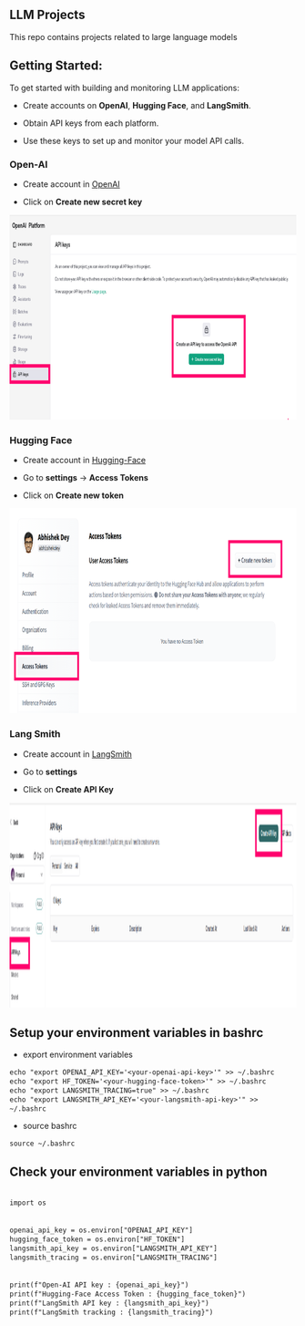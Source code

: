 

## LLM Projects

This repo contains projects related to large language models

## Getting Started:

To get started with building and monitoring LLM applications:

* Create accounts on **OpenAI**, **Hugging Face**, and **LangSmith**.

* Obtain API keys from each platform.

* Use these keys to set up and monitor your model API calls.

### Open-AI

* Create account in [OpenAI](https://platform.openai.com/api-keys)

* Click on **Create new secret key**

<p align="left">
<img src="open_ai.png" width="640" height="360">
</p>

### Hugging Face

* Create account in [Hugging-Face](https://huggingface.co/login)

* Go to **settings** -> **Access Tokens**
   
* Click on **Create new token**

<p align="left">
<img src="hugging_face.png" width="640" height="360">
</p>

### Lang Smith

* Create account in [LangSmith](https://smith.langchain.com/)

* Go to **settings**

* Click on **Create API Key**

<p align="left">
<img src="langsmith.png" width="640" height="360">
</p>

## Setup your environment variables in bashrc

* export environment variables 

```
echo "export OPENAI_API_KEY='<your-openai-api-key>'" >> ~/.bashrc
echo "export HF_TOKEN='<your-hugging-face-token>'" >> ~/.bashrc
echo "export LANGSMITH_TRACING=true" >> ~/.bashrc
echo "export LANGSMITH_API_KEY='<your-langsmith-api-key>'" >> ~/.bashrc

```

* source bashrc


```
source ~/.bashrc

```

## Check your environment variables in python 


```

import os


openai_api_key = os.environ["OPENAI_API_KEY"]
hugging_face_token = os.environ["HF_TOKEN"]
langsmith_api_key = os.environ["LANGSMITH_API_KEY"]
langsmith_tracing = os.environ["LANGSMITH_TRACING"]


print(f"Open-AI API key : {openai_api_key}")
print(f"Hugging-Face Access Token : {hugging_face_token}")
print(f"LangSmith API key : {langsmith_api_key}")
print(f"LangSmith tracking : {langsmith_tracing}")


```
